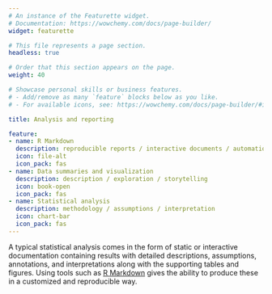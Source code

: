 ```yaml
---
# An instance of the Featurette widget.
# Documentation: https://wowchemy.com/docs/page-builder/
widget: featurette

# This file represents a page section.
headless: true

# Order that this section appears on the page.
weight: 40

# Showcase personal skills or business features.
# - Add/remove as many `feature` blocks below as you like.
# - For available icons, see: https://wowchemy.com/docs/page-builder/#icons

title: Analysis and reporting

feature:
- name: R Markdown
  description: reproducible reports / interactive documents / automation
  icon: file-alt
  icon_pack: fas
- name: Data summaries and visualization
  description: description / exploration / storytelling
  icon: book-open
  icon_pack: fas
- name: Statistical analysis
  description: methodology / assumptions / interpretation
  icon: chart-bar
  icon_pack: fas
---
```


A typical statistical analysis comes in the form of static or interactive documentation containing results with detailed descriptions, assumptions, annotations, and interpretations along with the supporting tables and figures. Using tools such as [R Markdown](https://rmarkdown.rstudio.com/) gives the ability to produce these in a customized and reproducible way.


